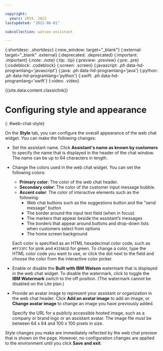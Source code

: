 ```yaml
---

copyright:
  years: 2019, 2022
lastupdated: "2022-06-01"

subcollection: watson-assistant

---
```


{:shortdesc: .shortdesc}
{:new_window: target="_blank"}
{:external: target="_blank" .external}
{:deprecated: .deprecated}
{:important: .important}
{:note: .note}
{:tip: .tip}
{:preview: .preview}
{:pre: .pre}
{:codeblock: .codeblock}
{:screen: .screen}
{:javascript: .ph data-hd-programlang='javascript'}
{:java: .ph data-hd-programlang='java'}
{:python: .ph data-hd-programlang='python'}
{:swift: .ph data-hd-programlang='swift'}
{:video: .video}

{{site.data.content.classiclink}}

# Configuring style and appearance
{: #web-chat-style}

On the **Style** tab, you can configure the overall appearance of the web chat widget. You can make the following changes:

- Set the assistant name. Click **Assistant's name as known by customers** to specify the name that is displayed in the header of the chat window. The name can be up to 64 characters in length.

- Change the colors used in the web chat widget. You can set the following colors:
  
    - **Primary color**: The color of the web chat header.
    - **Secondary color**: The color of the customer input message bubble.
    - **Accent color**: The color of interactive elements such as the following:
        - Web chat buttons such as the suggestions button and the "send message" button
        - The border around the input text field (when in focus)
        - The markers that appear beside the assistant’s messages
        - The borders that appear around buttons and drop-down lists when customers select from options
        - The home screen background

    Each color is specified as an HTML hexadecimal color code, such as `#FF33FC` for pink and `#329A1D` for green. To change a color, type the HTML color code you want to use, or click the dot next to the field and choose the color from the interactive color picker.

- Enable or disable the **Built with IBM Watson** watermark that is displayed in the web chat widget. To disable the watermark, click to toggle the **IBM Watermark** switch to the off position. (The watermark cannot be disabled on the Lite plan.)

- Provide an avatar image to represent your assistant or organization in the web chat header. Click **Add an avatar image** to add an image, or **Change avatar image** to change an image you have previously added.

    Specify the URL for a publicly accessible hosted image, such as a company or brand logo or an assistant avatar. The image file must be between 64 x 64 and 100 x 100 pixels in size.

Style changes you make are immediately reflected by the web chat preview that is shown on the page. However, no configuration changes are applied to the environment until you click **Save and exit**.
